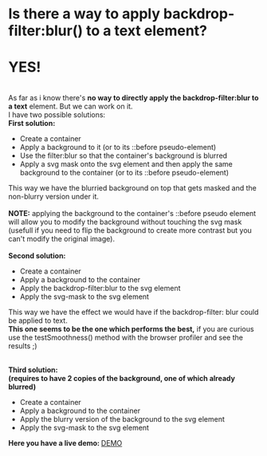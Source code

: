 <h1>Is there a way to apply backdrop-filter:blur() to a text element?</h1>
<h1>YES!</h1><br>
As far as i know there's <strong>no way to directly apply the backdrop-filter:blur to a text</strong> element. But we can work on it.<br> 
I have two possible solutions: <br>
<strong>First solution:</strong><br>
<ul>
  <li>Create a container</li>
  <li>Apply a background to it (or to its ::before pseudo-element)</li>
  <li>Use the filter:blur so that the container's background is blurred</li>
  <li>Apply a svg mask onto the svg element and then apply the same background to the container (or to its ::before pseudo-element)</li>
</ul>
This way we have the blurried background on top that gets masked and the non-blurry version under it.<br><br>
<strong>NOTE:</strong> applying the background to the container's ::before pseudo element will allow you to modify the background  without touching the svg mask (usefull if you need to flip the background to create more contrast but you can't modify the original image).<br><br>
<strong>Second solution:</strong><br>
<ul>
  <li>Create a container</li>
  <li>Apply a background to the container</li>
  <li>Apply the backdrop-filter:blur to the svg element</li>
  <li>Apply the svg-mask to the svg element</li>
</ul>
This way we have the effect we would have if the backdrop-filter: blur could be applied to text.<br>
<strong>This one seems to be the one which performs the best,</strong> if you are curious use the testSmoothness() method with the browser profiler and see the results ;)<br><br>

<strong>Third solution:</strong><br>
<strong>(requires to have 2 copies of the background, one of which already blurred)</strong>
<ul>
  <li>Create a container</li>
  <li>Apply a background to the container</li>
  <li>Apply the blurry version of the background to the svg element</li>
  <li>Apply the svg-mask to the svg element</li>
</ul>
<strong>Here you have a live demo: </strong><a href = "https://cristiandavideconte.github.io/applyBackdropFilterBlurToText"/>DEMO</a>
